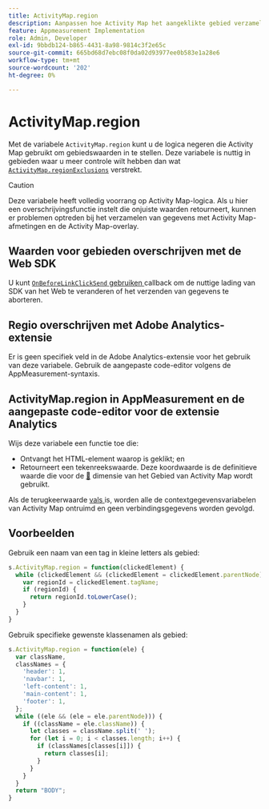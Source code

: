 ```yaml
---
title: ActivityMap.region
description: Aanpassen hoe Activity Map het aangeklikte gebied verzamelt.
feature: Appmeasurement Implementation
role: Admin, Developer
exl-id: 9bbdb124-b865-4431-8a98-9814c3f2e65c
source-git-commit: 665bd68d7ebc08f0da02d93977ee0b583e1a28e6
workflow-type: tm+mt
source-wordcount: '202'
ht-degree: 0%

---
```


# ActivityMap.region

Met de variabele `ActivityMap.region` kunt u de logica negeren die Activity Map gebruikt om gebiedswaarden in te stellen. Deze variabele is nuttig in gebieden waar u meer controle wilt hebben dan wat [`ActivityMap.regionExclusions`](../config-vars/activitymap-regionexclusions.md) verstrekt.

>[!CAUTION]
>Deze variabele heeft volledig voorrang op Activity Map-logica. Als u hier een overschrijvingsfunctie instelt die onjuiste waarden retourneert, kunnen er problemen optreden bij het verzamelen van gegevens met Activity Map-afmetingen en de Activity Map-overlay.

## Waarden voor gebieden overschrijven met de Web SDK

U kunt [`OnBeforeLinkClickSend` gebruiken ](https://experienceleague.adobe.com/en/docs/experience-platform/web-sdk/commands/configure/onbeforelinkclicksend) callback om de nuttige lading van SDK van het Web te veranderen of het verzenden van gegevens te aborteren.

## Regio overschrijven met Adobe Analytics-extensie

Er is geen specifiek veld in de Adobe Analytics-extensie voor het gebruik van deze variabele. Gebruik de aangepaste code-editor volgens de AppMeasurement-syntaxis.

## ActivityMap.region in AppMeasurement en de aangepaste code-editor voor de extensie Analytics

Wijs deze variabele een functie toe die:

* Ontvangt het HTML-element waarop is geklikt; en
* Retourneert een tekenreekswaarde. Deze koordwaarde is de definitieve waarde die voor de [&#128279;](/help/components/dimensions/activity-map-region.md) dimensie van het Gebied van Activity Map wordt gebruikt.

Als de terugkeerwaarde [ vals ](https://developer.mozilla.org/en-US/docs/Glossary/Falsy) is, worden alle de contextgegevensvariabelen van Activity Map ontruimd en geen verbindingsgegevens worden gevolgd.

## Voorbeelden

Gebruik een naam van een tag in kleine letters als gebied:

```js
s.ActivityMap.region = function(clickedElement) {
  while (clickedElement && (clickedElement = clickedElement.parentNode)) {
    var regionId = clickedElement.tagName;
    if (regionId) {
      return regionId.toLowerCase();
    }
  }
}
```

Gebruik specifieke gewenste klassenamen als gebied:

```js
s.ActivityMap.region = function(ele) {
  var className,
  classNames = {
    'header': 1,
    'navbar': 1,
    'left-content': 1,
    'main-content': 1,
    'footer': 1,
  };
  while ((ele && (ele = ele.parentNode))) {
    if ((className = ele.className)) {
      let classes = className.split(' ');
      for (let i = 0; i < classes.length; i++) {
        if (classNames[classes[i]]) {
          return classes[i];
        }
      }
    }
  }
  return "BODY";
}
```

